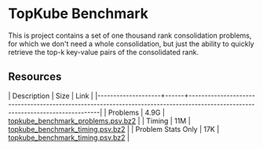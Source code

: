 # TopKube Benchmark

This is project contains a set of one thousand rank consolidation problems,
for which we don't need a whole consolidation, but just the ability to
quickly retrieve the top-k key-value pairs of the consolidated rank.

## Resources

| Description        | Size | Link                                                                                                                           |
|--------------------+------+--------------------------------------------------------------------------------------------------------------------------------|
| Problems           | 4.9G | [topkube_benchmark_problems.psv.bz2](http://vgc.poly.edu/files/llins/topkube_benchmark/topkube_benchmark_problems.psv.bz2)     |
| Timing             | 11M  | [topkube_benchmark_timing.psv.bz2](http://vgc.poly.edu/files/llins/topkube_benchmark/topkube_benchmark_timing.psv.bz2)         |
| Problem Stats Only | 17K  | [topkube_benchmark_timing.psv.bz2](http://vgc.poly.edu/files/llins/topkube_benchmark/topkube_benchmark_problems_stats.psv.bz2) | 

